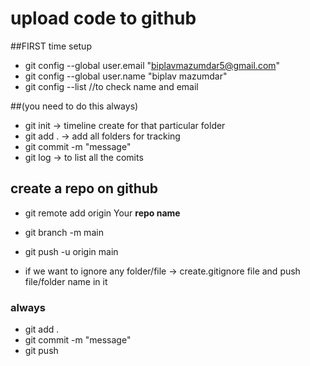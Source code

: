 # upload code to github

##FIRST time setup
* git config --global user.email "biplavmazumdar5@gmail.com"
* git config --global user.name "biplav mazumdar"
* git config --list  //to check name and email

##(you need to do this always)
* git init -> timeline create for that particular folder
* git add . -> add all folders for tracking
* git commit -m "message"
* git log -> to list all the comits

## create a repo on github

* git remote add origin Your **repo name**
* git branch -m main
* git push -u origin main

* if we want to ignore any folder/file -> create.gitignore file and push file/folder name in it 

### always

* git add .
* git commit -m "message"
* git push
